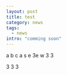 ```yaml
---
layout: post
title: test
category: news
tags:
  - news
intro: "comming soon"
---
```



a
b
c
a
s
e
3e
w
3
3

3
3
3
